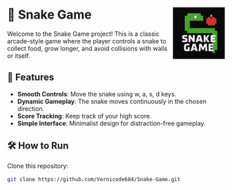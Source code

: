 # 🐍 Snake Game <img align="right" src="Snake Game.png" alt="Snake Game Logo" width="120" />

<p style="margin-bottom: 20px;">
Welcome to the Snake Game project! This is a classic arcade-style game where the player controls a snake to collect food, grow longer, and avoid collisions with walls or itself.
</p>

## 🚀 Features
- **Smooth Controls**: Move the snake using w, a, s, d keys.
- **Dynamic Gameplay**: The snake moves continuously in the chosen direction.
- **Score Tracking**: Keep track of your high score.
- **Simple Interface**: Minimalist design for distraction-free gameplay.

## 🛠️ How to Run

Clone this repository:

```bash
git clone https://github.com/Vernicode684/Snake-Game.git
